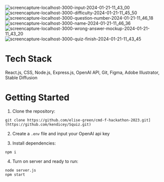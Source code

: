 ![screencapture-localhost-3000-input-2024-01-21-11_43_00](https://github.com/kendicey/Squiz/assets/86147831/3fe76977-ced2-429f-9e7b-a579467f010e)
![screencapture-localhost-3000-difficulty-2024-01-21-11_45_50](https://github.com/kendicey/Squiz/assets/86147831/a48dc49a-9d70-4092-a7dd-04df8f7cfebe)
![screencapture-localhost-3000-question-number-2024-01-21-11_46_18](https://github.com/kendicey/Squiz/assets/86147831/5a17628d-3024-441c-bf0d-05ee002a5448)
![screencapture-localhost-3000-name-2024-01-21-11_46_36](https://github.com/kendicey/Squiz/assets/86147831/eb0e40fd-3a5f-4900-8938-b2249a5f27c1)
![screencapture-localhost-3000-wrong-answer-mockup-2024-01-21-11_43_20](https://github.com/kendicey/Squiz/assets/86147831/076482a6-0050-4486-ae70-f9da9dfd9089)
![screencapture-localhost-3000-quiz-finish-2024-01-21-11_43_45](https://github.com/kendicey/Squiz/assets/86147831/d1ff7e76-2783-4e0a-881f-2e2d73bd7dd9)

# Tech Stack


React.js, CSS, Node.js, Express.js, OpenAI API, Git, Figma, Adobe Illustrator, Stable Diffusion

# Getting Started

1. Clone the repository:

```
git clone https://github.com/elise-green/cmd-f-hackathon-2023.git](https://github.com/kendicey/Squiz.git)
```
2. Create a `.env` file and input your OpenAI api key

3. Install dependencies:

```
npm i
```

4. Turn on server and ready to run:

```
node server.js
npm start
```
